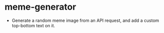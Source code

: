 # meme-generator

- Generate a random meme image from an API request, and add a custom top-bottom text on it.